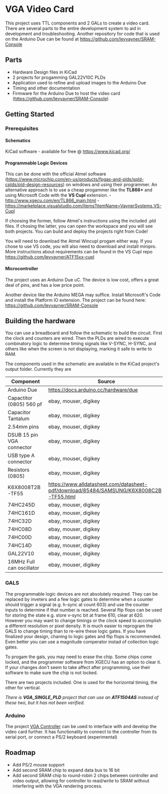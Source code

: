 # VGA Video Card
This project uses TTL components and 2 GALs to create a video card.
There are several parts to the entire development system to aid in development and troubleshooting. Another repository for code that is used on the Arduino Due can be found at https://github.com/levvayner/SRAM-Console


## Parts
 - Hardware Design files in KiCad
 - 2 projects for progamming GAL22V10C PLDs
 - Application used to refine and upload images to the Arduino Due
 - Timing and other documentation
 - Firmware for the Arduino Due to host the video card (https://github.com/levvayner/SRAM-Console)

 ## Getting Started

 ### Prerequisites
 #### Schematics
KiCad software - available for free @ https://www.kicad.org/
 #### Programmable Logic Devices
This can be done with the official Atmel software (https://www.microchip.com/en-us/products/fpgas-and-plds/spld-cplds/pld-design-resources) on windows and using their programmer. 
An alternative approach is to use a cheap progammer like the **TL866+** and using Microsoft Code with the **VS Cupl** extension.
 -http://www.xgecu.com/en/TL866_main.html
-https://marketplace.visualstudio.com/items?itemName=VaynerSystems.VS-Cupl

If choosing the former, follow Atmel's instructions using the included .pld files. If chosing the latter, you can open the workspace and you will see both projects. You can build and deploy the projects right from Code!

You will need to download the Atmel Wincupl progam either way. If you chose to use VS code, you will also need to download and install minipro. More instructions about requirements can be found in the VS Cupl repo https://github.com/levvayner/ATF15xx-cupl


#### Microcontroller
The project uses an Arduino Due uC. The device is low cost, offers a great deal of pins, and has a low price point.

Another device like the Arduino MEGA may suffice. 
Install Microsoft's Code and install the Platform IO extension.
The project can be found here: https://github.com/levvayner/SRAM-Console

## Building the hardware

You can use a breadboard and follow the schematic to build the circuit. First the clock and counters are wired. Then the PLDs are wired to execute combinatory logic to determine timing signals like V-SYNC, H-SYNC, and others like when the screen is not displaying, marking it safe to write to RAM.

The components used in the schematic are available in the KiCad project's output folder.
Currently they are

| Component | Source  |
| --- | --- |
| Arduino Due               | https://docs.arduino.cc/hardware/due                                                   |
| Capactitor (0805) 560 pf  | ebay, mouser, digikey                                                                  |
| Capacitor Tantalum        | ebay, mouser, digikey                                                                  |
| 2.54mm pins               | ebay, mouser, digikey                                                                  |
| DSUB 15 pin VGA connector | ebay, mouser, digikey                                                                  |
| USB type A connector      | ebay, mouser, digikey                                                                  |
| Resistors (0805)          | ebay, mouser, digikey                                                                  |
| K6X8008T2B-TF55           | https://www.alldatasheet.com/datasheet-pdf/download/85484/SAMSUNG/K6X8008C2B-TF55.html |
| 74HC245D                  | ebay, mouser, digikey                                                                  |
| 74HC161D                  | ebay, mouser, digikey                                                                  |
| 74HC32D                   | ebay, mouser, digikey                                                                  |
| 74HC08D                   | ebay, mouser, digikey                                                                  |
| 74HC00D                   | ebay, mouser, digikey                                                                  |
| 74HC14D                   | ebay, mouser, digikey                                                                  |
| GAL22V10                  | ebay, mouser, digikey                                                                  |
| 16MHz Full can oscillator | ebay, mouser, digikey                                                                  |

### GALS
The programmable logic devices are not absolutely required. They can be replaced by inveters and a few logic gates to determine when a counter should trigger a signal (e.g. h-sync at count 603) and use the counter inputs to determine if that number is reached. Several flip flops can be used for storing the state e.g. store v-sync bit at frame 610, clear at 620.
However you may want to change timings or the clock speed to accomplish a different resolution or pixel density. It is much easier to reprogram the GALS to change timing than to re-wire these logic gates. If you have finalized your design, chaning to logic gates and flip flops is recommended. Even better you can use a magnitude comperator instad of collection logic gates.

To progam the gals, you may need to erase the chip. Some chips come locked, and the programmer software from XGECU has an option to clear it. If your changes don't seem to take affect after programming, use their software to make sure the chip is not locked.

There are two projects included. One is used for the horizontal timing, the other for vertical.

*There is **VGA_SINGLE_PLD** project that can use an **ATF1504AS** instead of these two, but it has not been verified.*

### Arduino 
The project [VGA Controller](https://github.com/levvayner/SRAM-Console) can be used to interface with and develop the video card further. It has functionality to connect to the controller from its serial port, or connect a PS/2 keyboard (experimental) 



## Roadmap
- Add PS/2 mouse support
- Add second SRAM chip to expand data bus to 16 bit
- Add second SRAM chip to round-robin 2 chips between controller and video output, allowing for controller to read/write to SRAM without interfering with the VGA rendering process.
